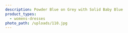 ```yaml
---
description: Powder Blue on Grey with Solid Baby Blue
product_types:
  - womens-dresses
photo_path: /uploads/110.jpg
---
```

